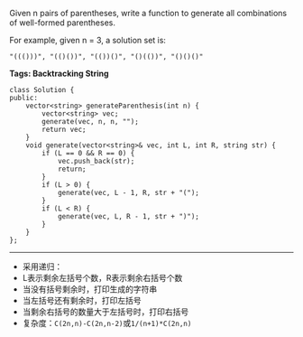 Given n pairs of parentheses, write a function to generate all combinations of well-formed parentheses.

For example, given n = 3, a solution set is:

`"((()))", "(()())", "(())()", "()(())", "()()()"`

**Tags: Backtracking String**

	class Solution {
	public:
		vector<string> generateParenthesis(int n) {
			vector<string> vec;
			generate(vec, n, n, "");
			return vec;
		}
		void generate(vector<string>& vec, int L, int R, string str) {
			if (L == 0 && R == 0) {
				vec.push_back(str);
				return;
			}
			if (L > 0) {
				generate(vec, L - 1, R, str + "(");
			}
			if (L < R) {
				generate(vec, L, R - 1, str + ")");
			}
		}
	};


----------
* 采用递归：
* L表示剩余左括号个数，R表示剩余右括号个数
* 当没有括号剩余时，打印生成的字符串
* 当左括号还有剩余时，打印左括号
* 当剩余右括号的数量大于左括号时，打印右括号
* 复杂度：`C(2n,n)-C(2n,n-2)`或`1/(n+1)*C(2n,n)`
